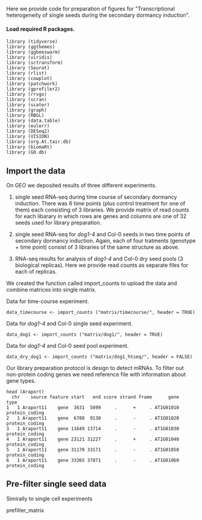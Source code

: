 Here we provide code for preparation of figures for "Transcriptional heterogeneity of single seeds during the secondary dormancy induction".

#### Load required R packages.

```
library (tidyverse)
library (ggthemes)
library (ggbeeswarm)
library (viridis)
library (sctransform)
library (Seurat)
library (rlist)
library (cowplot)
library (patchwork)
library (gprofiler2)
library (rrvgo)
library (scran)
library (scater)
library (graph)
library (RBGL)
library (data.table)
library (eulerr)
library (DESeq2)
library (VISION)
library (org.At.tair.db)
library (biomaRt)
library (GO.db)
```

## Import the data

On GEO we deposited results of three different experiments. 
1) single seed RNA-seq during time course of secondary dormancy induction. There was 6 time points (plus control treatment for one of them) each consisting of 3 libraries. We provide matrix of read counts for each libarary in which rows are genes and columns are one of 32 seeds used for library preparation.

2) single seed RNA-seq for *dog1-4* and Col-0 seeds in two time points of secondary dormancy induction. Again, each of four tratments (genotype + time point) consist of 3 libraries of the same structure as above.

3) RNA-seq results for analysis of *dog1-4* and Col-0 dry seed pools (3 biological replicas). Here we provide read counts as separate files for each of replicas. 

We created the function called import_counts to upload the data and combine matrices into single matrix.

Data for time-course experiment.
```
data_timecourse <- import_counts ("matrix/timecourse/", header = TRUE)
```

Data for *dog1-4* and Col-0 single seed experiment.
```
data_dog1 <- import_counts ("matrix/dog1/", header = TRUE)
```

Data for *dog1-4* and Col-0 seed pool experiment.
```
data_dry_dog1 <- import_counts ("matrix/dog1_htseq/", header = FALSE)
```

Our library preparation protocol is design to detect mRNAs. To filter out non-protein coding genes we need reference file with information about gene types.

```
head (Araport)
  chr    source feature start   end score strand frame      gene           type
1   1 Araport11    gene  3631  5899     .      +     . AT1G01010 protein_coding
2   1 Araport11    gene  6788  9130     .      -     . AT1G01020 protein_coding
3   1 Araport11    gene 11649 13714     .      -     . AT1G01030 protein_coding
4   1 Araport11    gene 23121 31227     .      +     . AT1G01040 protein_coding
5   1 Araport11    gene 31170 33171     .      -     . AT1G01050 protein_coding
6   1 Araport11    gene 33365 37871     .      -     . AT1G01060 protein_coding
```

## Pre-filter single seed data

Simirally to single cell experiments

prefilter_matrix
